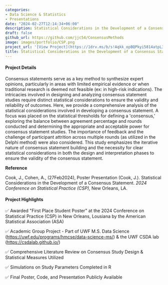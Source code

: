 ```yaml
---
categories:
- Data Science & Statistics
- Presentations
date: "2024-02-27T12:14:34+06:00"
description: Statistical Considerations in the Development of a Consensus Statement
draft: false
github_url: https://github.com/jjc54/ConsensusMethods
image: images/portfolio/CSP.png
project_url: '[View Project](https://1drv.ms/b/s!Aqkk_opBQPkyi5814atpL3soRItDBw?e=6EZqwl)'
title: Statistical Considerations in the Development of a Consensus Statement
---
```


#### Project Details

Consensus statements serve as a key method to synthesize expert opinions, particularly in areas with limited empirical evidence or when traditional research is deemed not feasible (ex: in high-risk indications). The intricacies involved in designing and analyzing consensus statement studies require distinct statistical considerations to ensure the validity and reliability of outcomes. Here, we provide a comprehensive analysis of the statistical considerations involved in developing a consensus statement. A focus was placed on the statistical thresholds for defining a 'consensus,' exploring the balance between agreement percentage and rounds conducted and determining the appropriate and acceptable power for consensus statement studies. The importance of feedback and the challenge of participant attrition across multiple rounds (as utilized in the Delphi method) were also considered. This study emphasizes the iterative nature of consensus statement building and the necessity for clear statistical considerations in both the design and interpretation phases to ensure the validity of the consensus statement.

**Reference**

Cook, J., Cohen, A., (27Feb2024), Poster Presentation (Cook, J.). Statistical Considerations in the Development of a Consensus Statement. *2024 Conference on Statistical Practice (CSP),* New Orleans, LA.

#### Project Highlights

✅ Awarded "First Place Student Poster" at the 2024 Conference on Statistical Practice (CSP) in New Orleans, Lousiana by the American Statistical Association (ASA)

✅ Academic Group Project - Part of UWF M.S. Data Science (<https://uwf.edu/programs/hmcse/data-science-ms/>) & the UWF CSDA lab (<https://csdalab.github.io/>)

✅ Comprehensive Literature Review on Consensus Study Design & Statistical Measures Utilized

✅ Simulations on Study Parameters Completed in R

✅ Final Poster, Code, and Presentation Publicly Available
